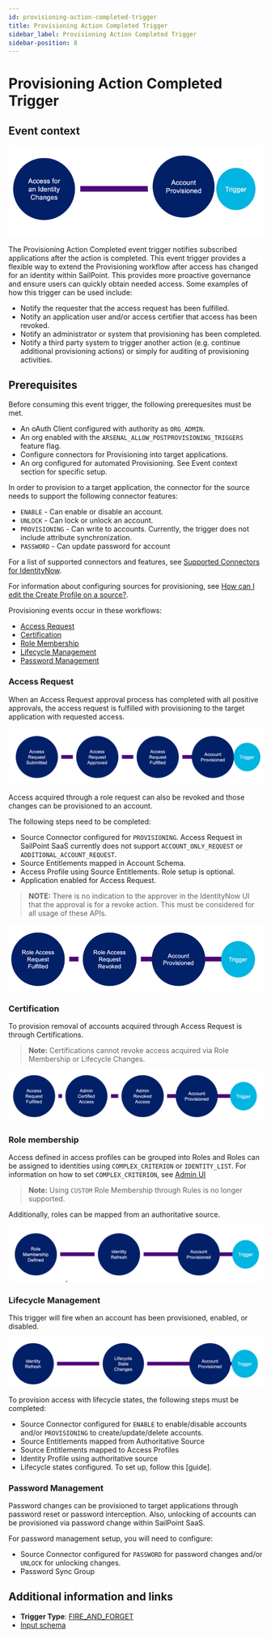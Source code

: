 ```yaml
---
id: provisioning-action-completed-trigger
title: Provisioning Action Completed Trigger
sidebar_label: Provisioning Action Completed Trigger
sidebar-position: 8
---
```


# Provisioning Action Completed Trigger

## Event context

![Flow](./img/provisioning-action.png)

The Provisioning Action Completed event trigger notifies subscribed applications after the action is completed. This event trigger provides a flexible way to extend the Provisioning workflow after access has changed for an identity within SailPoint. This provides more proactive governance and ensure users can quickly obtain needed access. Some examples of how this trigger can be used include:

- Notify the requester that the access request has been fulfilled.
- Notify an application user and/or access certifier that access has been revoked.
- Notify an administrator or system that provisioning has been completed.
- Notify a third party system to trigger another action (e.g. continue additional provisioning actions) or simply for auditing of provisioning activities.

## Prerequisites

Before consuming this event trigger, the following prerequesites must be met.

- An oAuth Client configured with authority as `ORG_ADMIN`.
- An org enabled with the `ARSENAL_ALLOW_POSTPROVISIONING_TRIGGERS` feature flag.
- Configure connectors for Provisioning into target applications.
- An org configured for automated Provisioning. See Event context section for specific setup.

In order to provision to a target application, the connector for the source needs to support the following connector features:

- `ENABLE` - Can enable or disable an account.
- `UNLOCK` - Can lock or unlock an account.
- `PROVISIONING` - Can write to accounts. Currently, the trigger does not include attribute synchronization.
- `PASSWORD` - Can update password for account

For a list of supported connectors and features, see [Supported Connectors for IdentityNow](https://community.sailpoint.com/t5/Connectors/Supported-Sources-Connectors-for-IdentityNow/ta-p/80019).

For information about configuring sources for provisioning, see [How can I edit the Create Profile on a source?](https://community.sailpoint.com/t5/Connectors/How-can-I-edit-the-Create-Profile-on-a-source/ta-p/74429).

Provisioning events occur in these workflows:

- [Access Request](#access-request)
- [Certification](#certification)
- [Role Membership](#role-membership)
- [Lifecycle Management](#lifecycle-management)
- [Password Management](#password-management)

### Access Request

When an Access Request approval process has completed with all positive approvals, the access request is fulfilled with provisioning to the target application with requested access.

![Flow](./img/provisioning-access-request.png)

Access acquired through a role request can also be revoked and those changes can be provisioned to an account.

The following steps need to be completed:

- Source Connector configured for `PROVISIONING`.
Access Request in SailPoint SaaS currently does not support `ACCOUNT_ONLY_REQUEST` or `ADDITIONAL_ACCOUNT_REQUEST`.
- Source Entitlements mapped in Account Schema.
- Access Profile using Source Entitlements. Role setup is optional.
- Application enabled for Access Request.

> **NOTE:** There is no indication to the approver in the IdentityNow UI that the approval is for a revoke action. This must be considered for all usage of these APIs.

![Flow](./img/provisioning-access-request-2.png)

### Certification

To provision removal of accounts acquired through Access Request is through Certifications.
> **Note:** Certifications cannot revoke access acquired via Role Membership or Lifecycle Changes.

![Flow](./img/provisioning-access-request-certification.png)

### Role membership

Access defined in access profiles can be grouped into Roles and Roles can be assigned to identities using `COMPLEX_CRITERION` or `IDENTITY_LIST`. For information on how to set `COMPLEX_CRITERION`, see [Admin UI](https://community.sailpoint.com/t5/Admin-Help/Standard-Role-Membership-Criteria-Options/ta-p/74392)
> **Note:** Using `CUSTOM` Role Membership through Rules is no longer supported.

Additionally, roles can be mapped from an authoritative source.

![Flow](./img/provisioning-role-membership.png)

### Lifecycle Management

This trigger will fire when an account has been provisioned, enabled, or disabled.

![Flow](./img/provisioning-lifecycle-management.png)

To provision access with lifecycle states, the following steps must be completed:

- Source Connector configured for `ENABLE` to enable/disable accounts and/or `PROVISIONING` to create/update/delete accounts.
- Source Entitlements mapped from Authoritative Source
- Source Entitlements mapped to Access Profiles
- Identity Profile using authoritative source
- Lifecycle states configured. To set up, follow this [guide].

### Password Management

Password changes can be provisioned to target applications through password reset or password interception. Also, unlocking of accounts can be provisioned via password change within SailPoint SaaS.

For password management setup, you will need to configure:

- Source Connector configured for `PASSWORD` for password changes and/or `UNLOCK` for unlocking changes.
- Password Sync Group

## Additional information and links

- **Trigger Type**: [FIRE_AND_FORGET](../event-triggers-trigger-types.md#fire-and-forget)
- [Input schema](https://developer.sailpoint.com/apis/beta/#section/Provisioning-Completed-Event-Trigger-Input)
